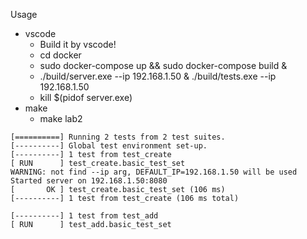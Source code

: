 Usage
- vscode
	- Build it by vscode!
	- cd docker
	- sudo docker-compose up && sudo docker-compose build &
	- ./build/server.exe --ip 192.168.1.50 & ./build/tests.exe --ip 192.168.1.50
	- kill $(pidof server.exe)
- make
	- make lab2

```
[==========] Running 2 tests from 2 test suites.
[----------] Global test environment set-up.
[----------] 1 test from test_create
[ RUN      ] test_create.basic_test_set
WARNING: not find --ip arg, DEFAULT_IP=192.168.1.50 will be used
Started server on 192.168.1.50:8080
[       OK ] test_create.basic_test_set (106 ms)
[----------] 1 test from test_create (106 ms total)

[----------] 1 test from test_add
[ RUN      ] test_add.basic_test_set
```